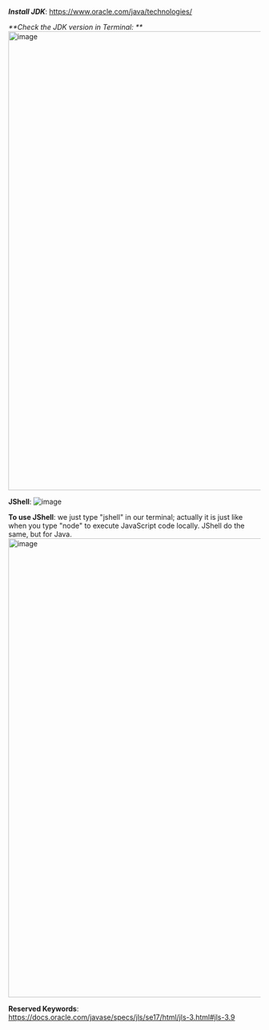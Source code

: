 _**Install JDK**_: https://www.oracle.com/java/technologies/

_**Check the JDK version in Terminal: **_
<img width="917" alt="image" src="https://user-images.githubusercontent.com/77439221/212795625-449e9e9d-3b64-459b-9445-0f4064c8ee91.png">

**JShell**:
![image](https://user-images.githubusercontent.com/77439221/212796265-a17371e5-550b-404e-a2e0-b3616003a0d5.png)

**To use JShell**: we just type "jshell" in our terminal; actually it is just like when you type "node" to execute JavaScript code locally. JShell do the same, but for Java.
<img width="917" alt="image" src="https://user-images.githubusercontent.com/77439221/212796739-02d66c1b-e99d-4f96-b7b3-a79bae719ca3.png">

**Reserved Keywords**: https://docs.oracle.com/javase/specs/jls/se17/html/jls-3.html#jls-3.9
